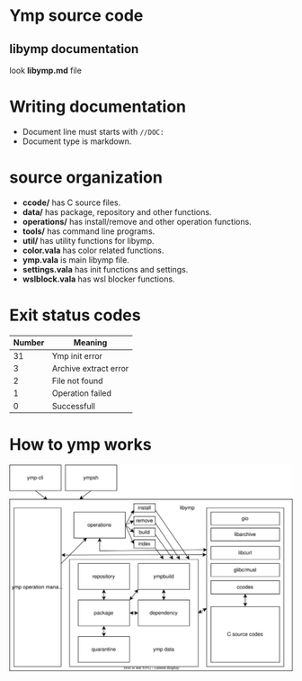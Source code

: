 # Ymp source code

## libymp documentation
look **libymp.md** file

# Writing documentation

* Document line must starts with `//DOC:`
* Document type is markdown.

# source organization

* **ccode/** has C source files.
* **data/** has package, repository and other functions.
* **operations/** has install/remove and other operation functions.
* **tools/** has command line programs.
* **util/** has utility functions for libymp.
* **color.vala** has color related functions.
* **ymp.vala** is main libymp file.
* **settings.vala** has init functions and settings.
* **wslblock.vala** has wsl blocker functions.

# Exit status codes
| Number  | Meaning               |
|---------|-----------------------|
| 31      | Ymp   init error      |
| 3       | Archive extract error |
| 2       | File not found        |
| 1       | Operation failed      |
| 0       | Successfull           |

# How to ymp works
![ymp-work-schema](ymp-work-schema.svg)
